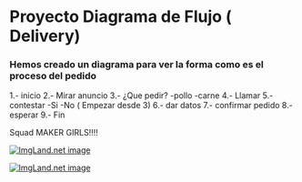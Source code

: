 # Proyecto Diagrama de Flujo ( Delivery)
### Hemos creado un diagrama para ver la forma como es el proceso del pedido

1.- inicio 
2.- Mirar anuncio 
3.- ¿Que pedir?
 -pollo
 -carne
4.- Llamar
5.- contestar
 -Si
 -No ( Empezar desde 3)
6.- dar datos
7.- confirmar pedido
8.- esperar
9.- Fin


Squad MAKER GIRLS!!!!

<a href="http://1.1m.yt/ZvR7QeW.jpg" target="_blank"><img src="http://1.1m.yt/ZvR7QeW.jpg" alt="ImgLand.net image" /></a>

<a href="http://1.1m.yt/dNpnjD6.jpg" target="_blank"><img src="http://1.1m.yt/dNpnjD6.jpg" alt="ImgLand.net image" /></a>
